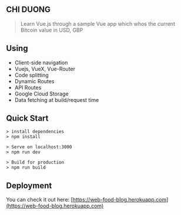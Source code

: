 ## CHI DUONG


> Learn Vue.js through a sample Vue app which whos the current Bitcoin value in USD, GBP

## Using
-   Client-side navigation
-  Vuejs, VueX, Vue-Router
-   Code splitting
-   Dynamic Routes
-   API Routes
-  Google Cloud Storage
-  Data fetching at build/request time

## Quick Start

    > install dependencies 
    > npm install
    
    > Serve on localhost:3000 
    > npm run dev
    
	> Build for production
	> npm run build


    
 ## Deployment
 You can check it out here: [https://web-food-blog.herokuapp.com](https://web-food-blog.herokuapp.com)

